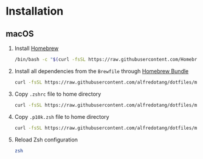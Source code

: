 # Installation

## macOS
1. Install [Homebrew](https://brew.sh/)  
   ```bash
   /bin/bash -c "$(curl -fsSL https://raw.githubusercontent.com/Homebrew/install/HEAD/install.sh)"
   ```
2. Install all dependencies from the `Brewfile` through [Homebrew Bundle](https://docs.brew.sh/Manpage#bundle-subcommand)  
   ```bash
   curl -fsSL https://raw.githubusercontent.com/alfredotang/dotfiles/master/macOS/Brewfile > /tmp/Brewfile && brew bundle --file /tmp/Brewfile ; rm /tmp/Brewfile
   ```
3. Copy `.zshrc` file to home directory  
   ```bash
   curl -fsSL https://raw.githubusercontent.com/alfredotang/dotfiles/master/macOS/.zshrc > ~/.zshrc
   ```
4. Copy `.p10k.zsh` file to home directory
   ```bash
   curl -fsSL https://raw.githubusercontent.com/alfredotang/dotfiles/master/macOS/.p10k.zsh > ~/.p10k.zsh
   ```

5. Reload Zsh configuration  
   ```bash
   zsh
   ```
